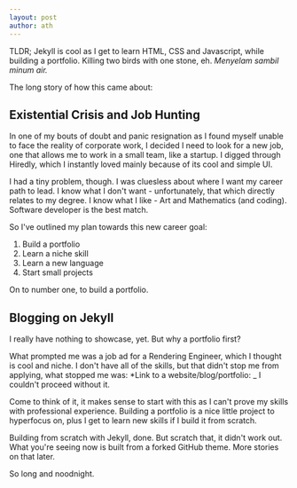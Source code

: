 ```yaml
---
layout: post
author: ath
---
```


TLDR; Jekyll is cool as I get to learn HTML, CSS and Javascript, while building a portfolio. Killing two birds with one stone, eh. _Menyelam sambil minum air._

The long story of how this came about:

## Existential Crisis and Job Hunting

In one of my bouts of doubt and panic resignation as I found myself unable to face the reality of corporate work, I decided I need to look for a new job, one that allows me to work in a small team, like a startup. I digged through Hiredly, which I instantly loved mainly because of its cool and simple UI.

I had a tiny problem, though. I was cluesless about where I want my career path to lead. I know what I don't want - unfortunately, that which directly relates to my degree. I know what I like - Art and Mathematics (and coding). Software developer is the best match.

So I've outlined my plan towards this new career goal:
1. Build a portfolio
2. Learn a niche skill
3. Learn a new language
4. Start small projects

On to number one, to build a portfolio.

## Blogging on Jekyll 

I really have nothing to showcase, yet. But why a portfolio first? 

What prompted me was a job ad for a Rendering Engineer, which I thought is cool and niche. I don't have all of the skills, but that didn't stop me from applying, what stopped me was: *Link to a website/blog/portfolio: _
I couldn't proceed without it.

Come to think of it, it makes sense to start with this as I can't prove my skills with professional experience. Building a portfolio is a nice little project to hyperfocus on, plus I get to learn new skills if I build it from scratch.

Building from scratch with Jekyll, done. But scratch that, it didn't work out. What you're seeing now is built from a forked GitHub theme. More stories on that later.

So long and noodnight.
